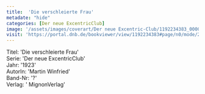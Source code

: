 ```yaml
---
title:  'Die verschleierte Frau'
metadate: "hide"
categories: [Der neue ExcentricClub]
image: '/assets/images/coverart/Der neue Excentric-Club/1192234383_00000010.jpg'
visit: 'https://portal.dnb.de/bookviewer/view/1192234383#page/n0/mode/2up'
---
```

Titel: 'Die verschleierte Frau' <br>
Serie: 'Der neue ExcentricClub' <br>
Jahr: '1923' <br>
AutorIn: 'Martin Winfried' <br>
Band-Nr: '?' <br>
Verlag: ' MignonVerlag'